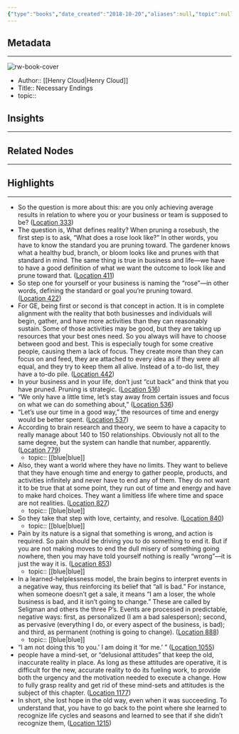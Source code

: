 ```yaml
---
{"type":"books","date_created":"2018-10-20","aliases":null,"topic":null,"url":null,"layout":null,"banner":null,"dg-publish":true,"tags":null,"permalink":"/300-biblio/100-books/necessary-endings/","dgPassFrontmatter":true,"created":"2023-10-20T12:44:16.000-05:00","updated":"2023-10-20T12:44:16.000-05:00"}
---
```


## Metadata
---
![rw-book-cover](https://images-na.ssl-images-amazon.com/images/I/51pZTDBBLWL._SL200_.jpg)
- Author:: [[Henry Cloud\|Henry Cloud]]
- Title:: Necessary Endings
- topic::  



## Insights
---
## Related Nodes
---

## Highlights 
---
- So the question is more about this: are you only achieving average results in relation to where you or your business or team is supposed to be? ([Location 333](https://readwise.io/to_kindle?action=open&asin=B0049B1VO0&location=333))
- The question is, What defines reality? When pruning a rosebush, the first step is to ask, “What does a rose look like?” In other words, you have to know the standard you are pruning toward. The gardener knows what a healthy bud, branch, or bloom looks like and prunes with that standard in mind. The same thing is true in business and life—we have to have a good definition of what we want the outcome to look like and prune toward that. ([Location 411](https://readwise.io/to_kindle?action=open&asin=B0049B1VO0&location=411))
- So step one for yourself or your business is naming the “rose”—in other words, defining the standard or goal you’re pruning toward. ([Location 422](https://readwise.io/to_kindle?action=open&asin=B0049B1VO0&location=422))
- For GE, being first or second is that concept in action. It is in complete alignment with the reality that both businesses and individuals will begin, gather, and have more activities than they can reasonably sustain. Some of those activities may be good, but they are taking up resources that your best ones need. So you always will have to choose between good and best. This is especially tough for some creative people, causing them a lack of focus. They create more than they can focus on and feed, they are attached to every idea as if they were all equal, and they try to keep them all alive. Instead of a to-do list, they have a to-do pile. ([Location 442](https://readwise.io/to_kindle?action=open&asin=B0049B1VO0&location=442))
- In your business and in your life, don’t just “cut back” and think that you have pruned. Pruning is strategic. ([Location 516](https://readwise.io/to_kindle?action=open&asin=B0049B1VO0&location=516))
- “We only have a little time, let’s stay away from certain issues and focus on what we can do something about,” ([Location 536](https://readwise.io/to_kindle?action=open&asin=B0049B1VO0&location=536))
- “Let’s use our time in a good way,” the resources of time and energy would be better spent. ([Location 537](https://readwise.io/to_kindle?action=open&asin=B0049B1VO0&location=537))
- According to brain research and theory, we seem to have a capacity to really manage about 140 to 150 relationships. Obviously not all to the same degree, but the system can handle that number, apparently. ([Location 779](https://readwise.io/to_kindle?action=open&asin=B0049B1VO0&location=779))
    - topic:: [[blue\|blue]] 
- Also, they want a world where they have no limits. They want to believe that they have enough time and energy to gather people, products, and activities infinitely and never have to end any of them. They do not want it to be true that at some point, they run out of time and energy and have to make hard choices. They want a limitless life where time and space are not realities. ([Location 827](https://readwise.io/to_kindle?action=open&asin=B0049B1VO0&location=827))
    - topic:: [[blue\|blue]] 
- So they take that step with love, certainty, and resolve. ([Location 840](https://readwise.io/to_kindle?action=open&asin=B0049B1VO0&location=840))
    - topic:: [[blue\|blue]] 
- Pain by its nature is a signal that something is wrong, and action is required. So pain should be driving you to do something to end it. But if you are not making moves to end the dull misery of something going nowhere, then you may have told yourself nothing is really “wrong”—it is just the way it is. ([Location 853](https://readwise.io/to_kindle?action=open&asin=B0049B1VO0&location=853))
    - topic:: [[blue\|blue]] 
- In a learned-helplessness model, the brain begins to interpret events in a negative way, thus reinforcing its belief that “all is bad.” For instance, when someone doesn’t get a sale, it means “I am a loser, the whole business is bad, and it isn’t going to change.” These are called by Seligman and others the three P’s. Events are processed in predictable, negative ways: first, as personalized (I am a bad salesperson); second, as pervasive (everything I do, or every aspect of the business, is bad); and third, as permanent (nothing is going to change). ([Location 888](https://readwise.io/to_kindle?action=open&asin=B0049B1VO0&location=888))
    - topic:: [[blue\|blue]] 
- “I am not doing this ‘to you.’ I am doing it ‘for me.’ ” ([Location 1055](https://readwise.io/to_kindle?action=open&asin=B0049B1VO0&location=1055))
- people have a mind-set, or “delusional attitudes” that keep the old, inaccurate reality in place. As long as these attitudes are operative, it is difficult for the new, accurate reality to do its fueling work, to provide both the urgency and the motivation needed to execute a change. How to fully grasp reality and get rid of these mind-sets and attitudes is the subject of this chapter. ([Location 1177](https://readwise.io/to_kindle?action=open&asin=B0049B1VO0&location=1177))
- In short, she lost hope in the old way, even when it was succeeding. To understand that, you have to go back to the point where she learned to recognize life cycles and seasons and learned to see that if she didn’t recognize them, ([Location 1215](https://readwise.io/to_kindle?action=open&asin=B0049B1VO0&location=1215))
